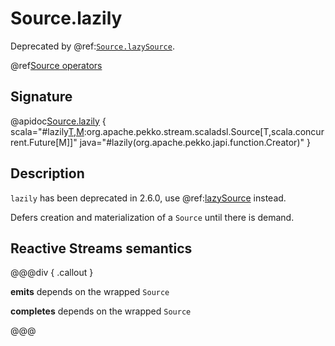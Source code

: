 # Source.lazily

Deprecated by @ref:[`Source.lazySource`](lazySource.md).

@ref[Source operators](../index.md#source-operators)

## Signature

@apidoc[Source.lazily](Source$) { scala="#lazily[T,M](create:()=&gt;org.apache.pekko.stream.scaladsl.Source[T,M]):org.apache.pekko.stream.scaladsl.Source[T,scala.concurrent.Future[M]]" java="#lazily(org.apache.pekko.japi.function.Creator)" }


## Description

`lazily` has been deprecated in 2.6.0, use @ref:[lazySource](lazySource.md) instead.

Defers creation and materialization of a `Source` until there is demand.

## Reactive Streams semantics

@@@div { .callout }

**emits** depends on the wrapped `Source`

**completes** depends on the wrapped `Source`

@@@

